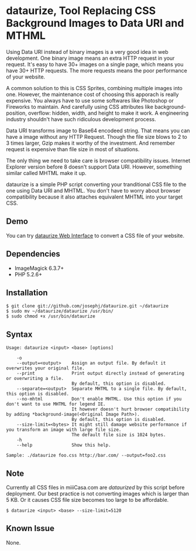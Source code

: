 dataurize, Tool Replacing CSS Background Images to Data URI and MTHML 
=====================================================================

Using Data URI instead of binary images is a very good idea in web development. One binary image 
means an extra HTTP request in your request. It's easy to have 30+ images on a single page, 
which means you have 30+ HTTP requests. The more requests means the poor performance of your website. 

A common solution to this is CSS Sprites, combining multiple images into one.
However, the maintenance cost of choosing this apporach is really expensive. 
You always have to use some softwares like Photoshop or Fireworks to maintain.
And carefully using CSS attributes like background-position, overflow: hidden, width, and height to make it work.
A engineering industry shouldn't have such ridiculous development process.

Data URI transforms image to Base64 encodeed string. That means you can have a image without any HTTP Request.
Though the file size blows to 2 to 3 times larger, Gzip makes it worthy of the investment. And remember request 
is expensive than file size in most of situations.

The only thing we need to take care is browser compatibility issues. Internet Explorer version before 8 doesn't 
support Data URI. However, something similar called MHTML make it up.

dataurize is a simple PHP script converting your tranditional CSS file to 
the one using Data URI and MHTML.  You don't have to worry about browser compatibility
because it also attaches equivalent MHTML into your target CSS.

Demo
----
You can try [dataurize Web Interface](http://josephj.com/lab/dataurize/web/demo.php) to convert a CSS file of your website.

Dependencies
------------
 * ImageMagick 6.3.7+
 * PHP 5.2.6+

Installation
------------
    $ git clone git://github.com/josephj/dataurize.git ~/dataurize
    $ sudo mv ~/dataurize/dataurize /usr/bin/
    $ sudo chmod +x /usr/bin/dataurize

Syntax
------
    Usage: dataurize <input> <base> [options]

        -o
        --output=<output>    Assign an output file. By default it overwrites your original file.
        --print              Print output directly instead of generating or overwriting a file.
                             By default, this option is disabled.
        --separate=<output>  Separate MHTML to a single file. By default, this option is disabled.
        --no-mhtml           Don't enable MHTML. Use this option if you don't want to use MHTML for legend IE.
                             It however doesn't hurt browser compatibility by adding *background-image(<Original Image Path>).
                             By default, this option is disabled.
        --size-limit=<bytes> It might still damage website performance if you transform an image with large file size.
                             The default file size is 1024 bytes.
        -h
        --help               Show this help.

    Sample: ./dataurize foo.css http://bar.com/ --output=foo2.css

Note
----
Currently all CSS files in miiiCasa.com are *dataurized* by this script before deployment. 
Our best practice is not converting images which is larger than 5 KB.
Or it causes CSS file size becomes too large to be affordable.

    $ dataurize <input> <base> --size-limit=5120

Known Issue
-----------
None.